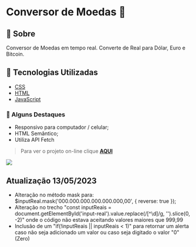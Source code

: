 # Conversor de Moedas :currency_exchange:

## 📝 Sobre

Conversor de Moedas em tempo real. Converte de Real para Dólar, Euro e Bitcoin.

## 🚀 Tecnologias Utilizadas

-   [CSS](https://developer.mozilla.org/en-US/docs/Web/CSS)
-   [HTML](https://developer.mozilla.org/en-US/docs/Web/HTML)
-   [JavaScript](https://developer.mozilla.org/en-US/docs/Web/javascript)

### 📌 Alguns Destaques

- Responsivo para computador / celular;
- HTML Semântico;
- Utiliza API Fetch

> Para ver o projeto on-line clique **[AQUI](https://github.com/raquelferreira1/Conversor-Moedas)**

<img src="https://github.com/raquelferreira1/Conversor-Moedas/blob/master/assets/print-tela.png?raw=true">

## Atualização 13/05/2023

- Alteração no método mask para: $inputReal.mask('000.000.000.000.000.000,00', { reverse: true });
- Alteração no trecho "const inputReais = document.getElementById('input-real').value.replace(/[^\d]/g, '').slice(0, -2)" onde o código não estava aceitando valores maiores que 999,99
- Inclusão de um "if(!inputReais || inputReais < 1)" para retornar um alerta caso não seja adicionado um valor ou caso seja digitado o valor "0" (Zero)
